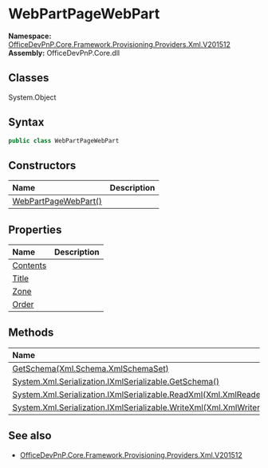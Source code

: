 # WebPartPageWebPart
  
**Namespace:** [OfficeDevPnP.Core.Framework.Provisioning.Providers.Xml.V201512](OfficeDevPnP.Core.Framework.Provisioning.Providers.Xml.V201512.md)  
**Assembly:** OfficeDevPnP.Core.dll  
## Classes
System.Object  
## Syntax
```C#
public class WebPartPageWebPart
```
## Constructors
|**Name**|**Description**|
|:-----|:-----|
| [WebPartPageWebPart()](WebPartPageWebPartconstructor1details.md) | 
## Properties
|**Name**|**Description**|
|:-----|:-----|
| [Contents](WebPartPageWebPart.Contents.md) | 
| [Title](WebPartPageWebPart.Title.md) | 
| [Zone](WebPartPageWebPart.Zone.md) | 
| [Order](WebPartPageWebPart.Order.md) | 
## Methods
|**Name**|**Description**|
|:-----|:-----|
| [GetSchema(Xml.Schema.XmlSchemaSet)](WebPartPageWebPartGetSchemaXml.Schema.XmlSchemaSet.md) | 
| [System.Xml.Serialization.IXmlSerializable.GetSchema()](WebPartPageWebPartSystem.Xml.Serialization.IXmlSerializable.GetSchema.md) | 
| [System.Xml.Serialization.IXmlSerializable.ReadXml(Xml.XmlReader)](WebPartPageWebPartSystem.Xml.Serialization.IXmlSerializable.ReadXmlXml.XmlReader.md) | 
| [System.Xml.Serialization.IXmlSerializable.WriteXml(Xml.XmlWriter)](WebPartPageWebPartSystem.Xml.Serialization.IXmlSerializable.WriteXmlXml.XmlWriter.md) | 
## See also
- [OfficeDevPnP.Core.Framework.Provisioning.Providers.Xml.V201512](OfficeDevPnP.Core.Framework.Provisioning.Providers.Xml.V201512.md)
